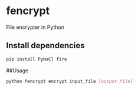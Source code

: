 # fencrypt
File encrypter in Python

## Install dependencies

```bash
pip install PyNaCl fire
```

##Usage

```bash
python fencrypt encrypt input_file [output_file]
```


